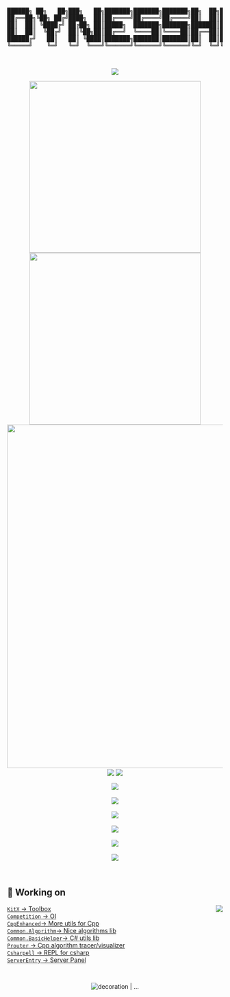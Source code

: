 
<pre align="center">
██████╗ ██╗   ██╗███╗   ██╗███████╗███████╗███████╗██╗  ██╗███████╗██╗  ██╗   ██╗
██╔══██╗╚██╗ ██╔╝████╗  ██║██╔════╝██╔════╝██╔════╝██║  ██║██╔════╝██║  ╚██╗ ██╔╝
██║  ██║ ╚████╔╝ ██╔██╗ ██║█████╗  ███████╗███████╗███████║█████╗  ██║   ╚████╔╝ 
██║  ██║  ╚██╔╝  ██║╚██╗██║██╔══╝  ╚════██║╚════██║██╔══██║██╔══╝  ██║    ╚██╔╝  
██████╔╝   ██║   ██║ ╚████║███████╗███████║███████║██║  ██║███████╗███████╗██║   
╚═════╝    ╚═╝   ╚═╝  ╚═══╝╚══════╝╚══════╝╚══════╝╚═╝  ╚═╝╚══════╝╚══════╝╚═╝   
</pre>

<!--

# 🔭 Working on

<a href="https://github.com/anuraghazra/github-readme-stats">
  <img align="right" src="https://github-readme-stats-two-theta-93.vercel.app/api?username=Dynesshely&show_icons=true&theme=dracula&include_all_commits=true&count_private=true" />
</a>

[`KitX` -> Toolbox](https://github.com/Crequency/KitX)  
[`Competition` -> OI](https://github.com/Dynesshely/Competition)  
[`CppEnhanced`-> More utils for Cpp](https://github.com/Dynesshely/CppEnhanced)  
[`Common.Algorithm`-> Nice algorithms lib](https://github.com/Crequency/Common.Algorithm)  
[`Common.BasicHelper`-> C# utils lib](https://github.com/Crequency/Common.BasicHelper)  
[`Prouter` -> Cpp algorithm tracer/visualizer](https://github.com/Dynesshely/Prouter)  
[`Csharpell` -> REPL for csharp](https://github.com/Dynesshely/Csharpell)  
[`ServerEntry` -> Server Panel](https://github.com/ServerEntry/ServerEntry)  

# 🌱 Learning and using

<a href="https://github.com/anuraghazra/github-readme-stats">
  <img align="right" src="https://github-readme-stats-two-theta-93.vercel.app/api/top-langs/?username=Dynesshely&theme=dark&layout=compact&langs_count=10&hide=html" />
</a>

[![C#](https://img.shields.io/badge/c%23-%23239120.svg?style=for-the-badge&logo=csharp&logoColor=white)](https://docs.microsoft.com/dotnet/csharp/)
[![C](https://img.shields.io/badge/c-%2300599C.svg?style=for-the-badge&logo=c&logoColor=white)](https://wikipedia.org/wiki/C_(programming_language))
[![C++](https://img.shields.io/badge/C++-%2300599C.svg?style=for-the-badge&logo=c%2B%2B&logoColor=white)](https://wikipedia.org/wiki/C%2B%2B)
[![Rust](https://img.shields.io/badge/rust-%23000000.svg?style=for-the-badge&logo=rust&logoColor=white)](https://www.rust-lang.org/)
[![Dart](https://img.shields.io/badge/dart-%230175C2.svg?style=for-the-badge&logo=dart&logoColor=white)](https://dart.dev/)
[![Kotlin](https://img.shields.io/badge/kotlin-%237F52FF.svg?style=for-the-badge&logo=kotlin&logoColor=white)](https://kotlinlang.org/)
[![Java](https://img.shields.io/badge/java-%23ED8B00.svg?style=for-the-badge&logo=java&logoColor=white)](https://www.java.com/)
[![Python](https://img.shields.io/badge/python-3670A0?style=for-the-badge&logo=python&logoColor=ffdd54)](https://www.python.org/)
[![HTML5](https://img.shields.io/badge/HTML5-%23E34F26.svg?style=for-the-badge&logo=html5&logoColor=white)](https://www.w3.org/)
[![CSS3](https://img.shields.io/badge/CSS3-%231572B6.svg?style=for-the-badge&logo=css3&logoColor=white)](https://www.w3.org/)
[![JavaScript](https://img.shields.io/badge/JavaScript-%23323330.svg?style=for-the-badge&logo=javascript&logoColor=%23F7DF1E)](https://wikipedia.org/wiki/JavaScript)
[![TypeScript](https://img.shields.io/badge/typescript-%23007ACC.svg?style=for-the-badge&logo=typescript&logoColor=white)](https://www.typescriptlang.org/)
[![NodeJS](https://img.shields.io/badge/Node.js-6DA55F?style=for-the-badge&logo=node.js&logoColor=white)](https://nodejs.org/)
[![PHP](https://img.shields.io/badge/PHP-%23777BB4.svg?style=for-the-badge&logo=php&logoColor=white)](https://www.php.net/)
[![Zig](https://img.shields.io/badge/Zig-%23F7A41D.svg?style=for-the-badge&logo=zig&logoColor=white)](https://ziglang.org/)
[![Lua](https://img.shields.io/badge/lua-%232C2D72.svg?style=for-the-badge&logo=lua&logoColor=white)](https://www.lua.org/)
[![Fortran](https://img.shields.io/badge/Fortran-%23734F96.svg?style=for-the-badge&logo=fortran&logoColor=white)](https://fortran-lang.org/)
[![Julia](https://img.shields.io/badge/-Julia-9558B2?style=for-the-badge&logo=julia&logoColor=white)](https://julialang.org/)
[![PowerShell](https://img.shields.io/badge/PowerShell-%235391FE.svg?style=for-the-badge&logo=powershell&logoColor=white)](https://github.com/PowerShell/PowerShell)
[![Shell Script](https://img.shields.io/badge/Shell_Script-%23121011.svg?style=for-the-badge&logo=gnu-bash&logoColor=white)](https://www.shellscript.sh/)
[![Haskell](https://img.shields.io/badge/Haskell-5e5086?style=for-the-badge&logo=haskell&logoColor=white)](https://www.haskell.org/)
[![Swift](https://img.shields.io/badge/swift-F54A2A?style=for-the-badge&logo=swift&logoColor=white)](https://www.swift.org/)
[![Go](https://img.shields.io/badge/go-%2300ADD8.svg?style=for-the-badge&logo=go&logoColor=white)](https://go.dev/)
[![Ruby](https://img.shields.io/badge/ruby-%23CC342D.svg?style=for-the-badge&logo=ruby&logoColor=white)](https://www.ruby-lang.org/)
[![PyTorch](https://img.shields.io/badge/PyTorch-%23EE4C2C.svg?style=for-the-badge&logo=PyTorch&logoColor=white)](https://pytorch.org/)
[![Markdown](https://img.shields.io/badge/markdown-%23000000.svg?style=for-the-badge&logo=markdown&logoColor=white)](https://www.markdownguide.org/)
[![LaTeX](https://img.shields.io/badge/Latex-%23008080.svg?style=for-the-badge&logo=latex&logoColor=white)](https://www.latex-project.org/)

> By the way: I love `C#` at most

I have an organization account named [Hello Computer Science](https://github.com/Hello-Computer-Science) , which contains some repo for my learning experience.

-->

<!--

# ☎️ Reaches me

At [my blog](https://blog.catrol.cn) .

<br>

[![Ashutosh's github activity graph](https://github-readme-activity-graph.vercel.app/graph?username=Dynesshely&theme=react-dark)](https://github.com/ashutosh00710/github-readme-activity-graph)

-->

<br/>

<!-- https://github.com/DenverCoder1/readme-typing-svg -->
<p align="center">
  <img src="https://readme-typing-svg.demolab.com?font=Fira+Code&size=28&pause=1000&center=true&width=435&lines=Hello+GitHub+%40+Dynesshely" />
</p>

<p align="center">
  <!-- https://github.com/anuraghazra/github-readme-stats -->
  <img align="center" width="400" src="https://github-readme-stats.vercel.app/api?username=Dynesshely&theme=transparent&show_icons=true&hide_border=true&show=reviews&hide_title=true&hide=contribs&number_format=long" />
  <!-- https://github.com/DenverCoder1/github-readme-streak-stats -->
  <img align="center" width="400" src="https://streak-stats.demolab.com?user=Dynesshely&theme=transparent&hide_border=true" />
  <br/>
  <!-- https://github.com/Ashutosh00710/github-readme-activity-graph -->
  <img width="800" src="https://github-readme-activity-graph.vercel.app/graph?username=Dynesshely&theme=github-compact&hide_border=true&area=true&custom_title=Contribution%20Graph" />
  <br/>
  <!-- https://github.com/anuraghazra/github-readme-stats -->
  <img align="center" src="https://github-readme-stats.vercel.app/api/wakatime?username=Dynesshely&theme=transparent&hide_border=true&layout=compact&langs_count=22" />
  <!-- https://github.com/anuraghazra/github-readme-stats -->
  <img align="center" src="https://github-readme-stats.vercel.app/api/top-langs/?username=Dynesshely&theme=transparent&hide_border=true&layout=donut-vertical&langs_count=6" />
  <br/>
  <br/>
  <!-- https://github.com/LelouchFR/skill-icons -->
  <img align="center" src="https://go-skill-icons.vercel.app/api/icons?i=cs,c,cpp,rust,dart,kotlin,java,py,html,css,js,ts,nodejs,php,zig,visualbasic,lua,fortran,julia,pwsh,bash,haskell,swift,go,ruby">
  <br/><br/>
  <img align="center" src="https://go-skill-icons.vercel.app/api/icons?i=sqlite,sqlserver,mongo,postgresql,mysql,redis">
  <br/><br/>
  <img align="center" src="https://go-skill-icons.vercel.app/api/icons?i=blazor,flutter,qt,tauri,electron,angular,vuejs,react">
  <br/><br/>
  <img align="center" src="https://go-skill-icons.vercel.app/api/icons?i=unity,unreal,godot,cuda,pytorch,tensorflow,threejs">
  <br/><br/>
  <img align="center" src="https://go-skill-icons.vercel.app/api/icons?i=arduino,platformio">
  <br/><br/>
  <img align="center" src="https://go-skill-icons.vercel.app/api/icons?i=mermaid,md,matlab,latex,jupyter,regex">
</p>

<br>

## 🔭 Working on

<a href="https://github.com/anuraghazra/github-readme-stats">
  <img align="right" src="https://github-readme-stats-two-theta-93.vercel.app/api/top-langs/?username=Dynesshely&theme=dark&layout=compact&langs_count=10&hide=html" />
</a>

[`KitX` -> Toolbox](https://github.com/Crequency/KitX)  
[`Competition` -> OI](https://github.com/Dynesshely/Competition)  
[`CppEnhanced`-> More utils for Cpp](https://github.com/Dynesshely/CppEnhanced)  
[`Common.Algorithm`-> Nice algorithms lib](https://github.com/Crequency/Common.Algorithm)  
[`Common.BasicHelper`-> C# utils lib](https://github.com/Crequency/Common.BasicHelper)  
[`Prouter` -> Cpp algorithm tracer/visualizer](https://github.com/Dynesshely/Prouter)  
[`Csharpell` -> REPL for csharp](https://github.com/Dynesshely/Csharpell)  
[`ServerEntry` -> Server Panel](https://github.com/ServerEntry/ServerEntry) 

<br>

<p align="center">
  <img src="https://capsule-render.vercel.app/api?type=venom&height=300&color=timeGradient&text=...&section=header&reversal=false&fontAlignY=44" alt="decoration | ..."/>
</p>
